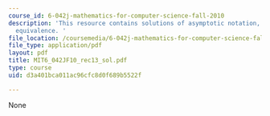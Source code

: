 ```yaml
---
course_id: 6-042j-mathematics-for-computer-science-fall-2010
description: 'This resource contains solutions of asymptotic notation, asymptotic
  equivalence. '
file_location: /coursemedia/6-042j-mathematics-for-computer-science-fall-2010/d3a401bca011ac96cfc8d0f689b5522f_MIT6_042JF10_rec13_sol.pdf
file_type: application/pdf
layout: pdf
title: MIT6_042JF10_rec13_sol.pdf
type: course
uid: d3a401bca011ac96cfc8d0f689b5522f

---
```

None